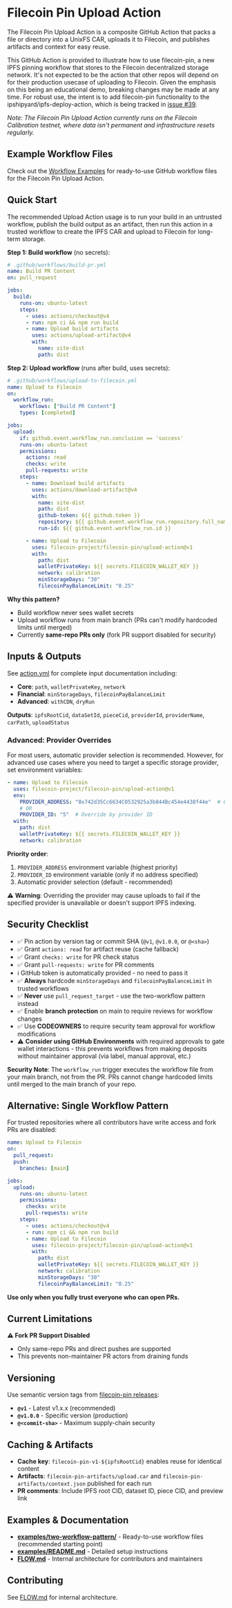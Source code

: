 # Filecoin Pin Upload Action

The Filecoin Pin Upload Action is a composite GitHub Action that packs a file or directory into a UnixFS CAR, uploads it to Filecoin, and publishes artifacts and context for easy reuse.

This GitHub Action is provided to illustrate how to use filecoin-pin, a new IPFS pinning workflow that stores to the Filecoin decentralized storage network.  It's not expected to be the action that other repos will depend on for their production usecase of uploading to Filecoin.  Given the emphasis on this being an educational demo, breaking changes may be made at any time.  For robust use, the intent is to add filecoin-pin functionality to the ipshipyard/ipfs-deploy-action, which is being tracked in [issue #39](https://github.com/ipfs/ipfs-deploy-action/issues/39).

*Note: The Filecoin Pin Upload Action currently runs on the Filecoin Calibration testnet, where data isn't permanent and infrastructure resets regularly.*

## Example Workflow Files

Check out the [Workflow Examples](https://github.com/filecoin-project/filecoin-pin/upload-action/examples/README.md) for ready-to-use GitHub workflow files for the Filecoin Pin Upload Action.

## Quick Start

The recommended Upload Action usage is to run your build in an untrusted workflow, publish the build output as an artifact, then run this action in a trusted workflow to create the IPFS CAR and upload to Filecoin for long-term storage.

**Step 1: Build workflow** (no secrets):
```yaml
# .github/workflows/build-pr.yml
name: Build PR Content
on: pull_request

jobs:
  build:
    runs-on: ubuntu-latest
    steps:
      - uses: actions/checkout@v4
      - run: npm ci && npm run build
      - name: Upload build artifacts
        uses: actions/upload-artifact@v4
        with:
          name: site-dist
          path: dist
```

**Step 2: Upload workflow** (runs after build, uses secrets):
```yaml
# .github/workflows/upload-to-filecoin.yml
name: Upload to Filecoin
on:
  workflow_run:
    workflows: ["Build PR Content"]
    types: [completed]

jobs:
  upload:
    if: github.event.workflow_run.conclusion == 'success'
    runs-on: ubuntu-latest
    permissions:
      actions: read
      checks: write
      pull-requests: write
    steps:
      - name: Download build artifacts
        uses: actions/download-artifact@v4
        with:
          name: site-dist
          path: dist
          github-token: ${{ github.token }}
          repository: ${{ github.event.workflow_run.repository.full_name }}
          run-id: ${{ github.event.workflow_run.id }}

      - name: Upload to Filecoin
        uses: filecoin-project/filecoin-pin/upload-action@v1
        with:
          path: dist
          walletPrivateKey: ${{ secrets.FILECOIN_WALLET_KEY }}
          network: calibration
          minStorageDays: "30"
          filecoinPayBalanceLimit: "0.25"
```

**Why this pattern?**
- Build workflow never sees wallet secrets
- Upload workflow runs from main branch (PRs can't modify hardcoded limits until merged)
- Currently **same-repo PRs only** (fork PR support disabled for security)

## Inputs & Outputs

See [action.yml](./action.yml) for complete input documentation including:
- **Core**: `path`, `walletPrivateKey`, `network`
- **Financial**: `minStorageDays`, `filecoinPayBalanceLimit`
- **Advanced**: `withCDN`, `dryRun`

**Outputs**: `ipfsRootCid`, `dataSetId`, `pieceCid`, `providerId`, `providerName`, `carPath`, `uploadStatus`

### Advanced: Provider Overrides

For most users, automatic provider selection is recommended. However, for advanced use cases where you need to target a specific storage provider, set environment variables:

```yaml
- name: Upload to Filecoin
  uses: filecoin-project/filecoin-pin/upload-action@v1
  env:
    PROVIDER_ADDRESS: "0x742d35Cc6634C0532925a3b844Bc454e4438f44e"  # Override by address
    # OR
    PROVIDER_ID: "5"  # Override by provider ID
  with:
    path: dist
    walletPrivateKey: ${{ secrets.FILECOIN_WALLET_KEY }}
    network: calibration
```

**Priority order**:
1. `PROVIDER_ADDRESS` environment variable (highest priority)
2. `PROVIDER_ID` environment variable (only if no address specified)
3. Automatic provider selection (default - recommended)

⚠️ **Warning**: Overriding the provider may cause uploads to fail if the specified provider is unavailable or doesn't support IPFS indexing.

## Security Checklist

- ✅ Pin action by version tag or commit SHA (`@v1`, `@v1.0.0`, or `@<sha>`)
- ✅ Grant `actions: read` for artifact reuse (cache fallback)
- ✅ Grant `checks: write` for PR check status
- ✅ Grant `pull-requests: write` for PR comments
- ℹ️ GitHub token is automatically provided - no need to pass it
- ✅ **Always** hardcode `minStorageDays` and `filecoinPayBalanceLimit` in trusted workflows
- ✅ **Never** use `pull_request_target` - use the two-workflow pattern instead
- ✅ Enable **branch protection** on main to require reviews for workflow changes
- ✅ Use **CODEOWNERS** to require security team approval for workflow modifications
- ⚠️ **Consider using GitHub Environments** with required approvals to gate wallet interactions - this prevents workflows from making deposits without maintainer approval (via label, manual approval, etc.)

**Security Note**: The `workflow_run` trigger executes the workflow file from your main branch, not from the PR. PRs cannot change hardcoded limits until merged to the main branch of your repo.

## Alternative: Single Workflow Pattern

For trusted repositories where all contributors have write access and fork PRs are disabled:

```yaml
name: Upload to Filecoin
on:
  pull_request:
  push:
    branches: [main]

jobs:
  upload:
    runs-on: ubuntu-latest
    permissions:
      checks: write
      pull-requests: write
    steps:
      - uses: actions/checkout@v4
      - run: npm ci && npm run build
      - name: Upload to Filecoin
        uses: filecoin-project/filecoin-pin/upload-action@v1
        with:
          path: dist
          walletPrivateKey: ${{ secrets.FILECOIN_WALLET_KEY }}
          network: calibration
          minStorageDays: "30"
          filecoinPayBalanceLimit: "0.25"
```

**Use only when you fully trust everyone who can open PRs.**

## Current Limitations

**⚠️ Fork PR Support Disabled**
- Only same-repo PRs and direct pushes are supported
- This prevents non-maintainer PR actors from draining funds

## Versioning

Use semantic version tags from [filecoin-pin releases](https://github.com/filecoin-project/filecoin-pin/releases):

- **`@v1`** - Latest v1.x.x (recommended)
- **`@v1.0.0`** - Specific version (production)
- **`@<commit-sha>`** - Maximum supply-chain security

## Caching & Artifacts

- **Cache key**: `filecoin-pin-v1-${ipfsRootCid}` enables reuse for identical content
- **Artifacts**: `filecoin-pin-artifacts/upload.car` and `filecoin-pin-artifacts/context.json` published for each run
- **PR comments**: Include IPFS root CID, dataset ID, piece CID, and preview link

## Examples & Documentation

- **[examples/two-workflow-pattern/](./examples/two-workflow-pattern/)** - Ready-to-use workflow files (recommended starting point)
- **[examples/README.md](./examples/README.md)** - Detailed setup instructions
- **[FLOW.md](./FLOW.md)** - Internal architecture for contributors and maintainers

## Contributing

See [FLOW.md](./FLOW.md) for internal architecture.
